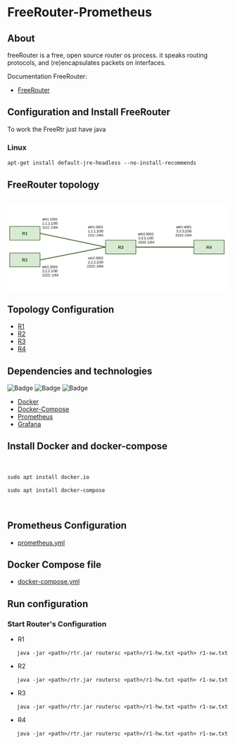 # FreeRouter-Prometheus

## About

freeRouter is a free, open source router os process.
it speaks routing protocols, and (re)encapsulates packets on interfaces.

Documentation FreeRouter:
- [FreeRouter](http://www.freertr.net/)
 
## Configuration and Install FreeRouter
To work the FreeRtr just have java
 
 
### Linux </br> 
```
apt-get install default-jre-headless --no-install-recommends
```

## FreeRouter topology
</br>
<div style='display: inline-block'>
   <img align="center" alt="Python" src='img-topology/topology.png' />
</div>
 
</br>
 
## Topology Configuration
- [R1](https://github.com/Tetzdesen/FreeRouter-Prometheus/tree/main/topology/r1)
- [R2](https://github.com/Tetzdesen/FreeRouter-Prometheus/tree/main/topology/r2)
- [R3](https://github.com/Tetzdesen/FreeRouter-Prometheus/tree/main/topology/r3)
- [R4](https://github.com/Tetzdesen/FreeRouter-Prometheus/tree/main/topology/r4)
 
## Dependencies and technologies
![Badge](https://img.shields.io/static/v1?label=DOCKER&message=DOCKER&color=blue&style=for-the-badge&logo=DOCKER)
![Badge](https://img.shields.io/static/v1?label=Prometheus&message=Prometheus&color=blue&style=for-the-badge&logo=PROMETHEUS)
![Badge](https://img.shields.io/static/v1?label=GRAFANA&message=Grafana&color=blue&style=for-the-badge&logo=GRAFANA)
- [Docker](https://react-pdf.org/)
- [Docker-Compose](https://docs.docker.com/compose/)
- [Prometheus](https://prometheus.io/)
- [Grafana](https://grafana.com/grafana/)
## Install Docker and docker-compose
</br>

``` 
sudo apt install docker.io 
``` 
```
sudo apt install docker-compose 
```
</br>

## Prometheus Configuration
- [prometheus.yml](https://github.com/Tetzdesen/FreeRouter-Prometheus/tree/main/prometheus)
 
 
## Docker Compose file
- [docker-compose.yml](https://github.com/Tetzdesen/FreeRouter-Prometheus/tree/main/prometheus)
 
## Run configuration
### Start Router's Configuration
- R1
```
   java -jar <path>/rtr.jar routersc <path>/r1-hw.txt <path> r1-sw.txt 
```
- R2
```
   java -jar <path>/rtr.jar routersc <path>/r1-hw.txt <path> r1-sw.txt 
```
- R3
```
   java -jar <path>/rtr.jar routersc <path>/r1-hw.txt <path> r1-sw.txt 
```
- R4
```
   java -jar <path>/rtr.jar routersc <path>/r1-hw.txt <path> r1-sw.txt 
```